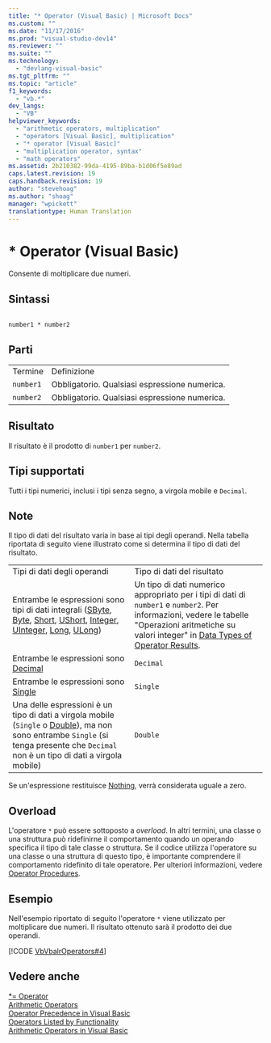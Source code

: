 ```yaml
---
title: "* Operator (Visual Basic) | Microsoft Docs"
ms.custom: ""
ms.date: "11/17/2016"
ms.prod: "visual-studio-dev14"
ms.reviewer: ""
ms.suite: ""
ms.technology: 
  - "devlang-visual-basic"
ms.tgt_pltfrm: ""
ms.topic: "article"
f1_keywords: 
  - "vb.*"
dev_langs: 
  - "VB"
helpviewer_keywords: 
  - "arithmetic operators, multiplication"
  - "operators [Visual Basic], multiplication"
  - "* operator [Visual Basic]"
  - "multiplication operator, syntax"
  - "math operators"
ms.assetid: 2b210382-99da-4195-89ba-b1d06f5e89ad
caps.latest.revision: 19
caps.handback.revision: 19
author: "stevehoag"
ms.author: "shoag"
manager: "wpickett"
translationtype: Human Translation
---
```

# * Operator (Visual Basic)
Consente di moltiplicare due numeri.  
  
## Sintassi  
  
```  
  
number1 * number2  
```  
  
## Parti  
  
|||  
|-|-|  
|Termine|Definizione|  
|`number1`|Obbligatorio.  Qualsiasi espressione numerica.|  
|`number2`|Obbligatorio.  Qualsiasi espressione numerica.|  
  
## Risultato  
 Il risultato è il prodotto di `number1` per `number2`.  
  
## Tipi supportati  
 Tutti i tipi numerici, inclusi i tipi senza segno, a virgola mobile e `Decimal`.  
  
## Note  
 Il tipo di dati del risultato varia in base ai tipi degli operandi.  Nella tabella riportata di seguito viene illustrato come si determina il tipo di dati del risultato.  
  
|||  
|-|-|  
|Tipi di dati degli operandi|Tipo di dati del risultato|  
|Entrambe le espressioni sono tipi di dati integrali \([SByte](../../../visual-basic/language-reference/data-types/sbyte-data-type.md), [Byte](../../../visual-basic/language-reference/data-types/byte-data-type.md), [Short](../../../visual-basic/language-reference/data-types/short-data-type.md), [UShort](../../../visual-basic/language-reference/data-types/ushort-data-type.md), [Integer](../../../visual-basic/language-reference/data-types/integer-data-type.md), [UInteger](../../../visual-basic/language-reference/data-types/uinteger-data-type.md), [Long](../../../visual-basic/language-reference/data-types/long-data-type.md), [ULong](../../../visual-basic/language-reference/data-types/ulong-data-type.md)\)|Un tipo di dati numerico appropriato per i tipi di dati di `number1` e `number2`.  Per informazioni, vedere le tabelle "Operazioni aritmetiche su valori integer" in [Data Types of Operator Results](../../../visual-basic/language-reference/operators/data-types-of-operator-results.md).|  
|Entrambe le espressioni sono [Decimal](../../../visual-basic/language-reference/data-types/decimal-data-type.md)|`Decimal`|  
|Entrambe le espressioni sono [Single](../../../visual-basic/language-reference/data-types/single-data-type.md)|`Single`|  
|Una delle espressioni è un tipo di dati a virgola mobile \(`Single` o [Double](../../../visual-basic/language-reference/data-types/double-data-type.md)\), ma non sono entrambe `Single` \(si tenga presente che `Decimal` non è un tipo di dati a virgola mobile\)|`Double`|  
  
 Se un'espressione restituisce [Nothing](../../../visual-basic/language-reference/nothing.md), verrà considerata uguale a zero.  
  
## Overload  
 L'operatore `*` può essere sottoposto a *overload*. In altri termini, una classe o una struttura può ridefinirne il comportamento quando un operando specifica il tipo di tale classe o struttura.  Se il codice utilizza l'operatore su una classe o una struttura di questo tipo, è importante comprendere il comportamento ridefinito di tale operatore.  Per ulteriori informazioni, vedere [Operator Procedures](../../../visual-basic/programming-guide/language-features/procedures/operator-procedures.md).  
  
## Esempio  
 Nell'esempio riportato di seguito l'operatore `*` viene utilizzato per moltiplicare due numeri.  Il risultato ottenuto sarà il prodotto dei due operandi.  
  
 [!CODE [VbVbalrOperators#4](../CodeSnippet/VS_Snippets_VBCSharp/VbVbalrOperators#4)]  
  
## Vedere anche  
 [\*\= Operator](../../../visual-basic/language-reference/operators/multiplication-assignment-operator.md)   
 [Arithmetic Operators](../../../visual-basic/language-reference/operators/arithmetic-operators.md)   
 [Operator Precedence in Visual Basic](../../../visual-basic/language-reference/operators/operator-precedence.md)   
 [Operators Listed by Functionality](../../../visual-basic/language-reference/operators/operators-listed-by-functionality.md)   
 [Arithmetic Operators in Visual Basic](../../../visual-basic/programming-guide/language-features/operators-and-expressions/arithmetic-operators.md)